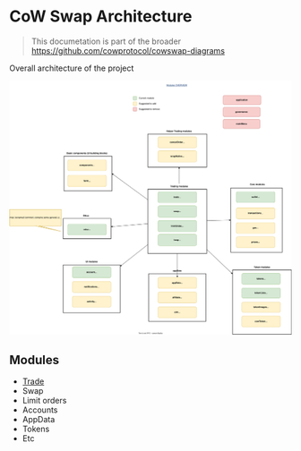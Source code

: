 # CoW Swap Architecture

> This documetation is part of the broader https://github.com/cowprotocol/cowswap-diagrams

Overall architecture of the project

![Overall Architecture](./architecture-overview.drawio.svg)

## Modules

- [Trade](../src/cow-react/modules/trade/docs/README.md)
- Swap
- Limit orders
- Accounts
- AppData
- Tokens
- Etc
